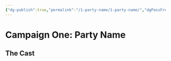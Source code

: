 ```yaml
---
{"dg-publish":true,"permalink":"/1-party-name/1-party-name/","dgPassFrontmatter":true}
---
```


# Campaign One: Party Name
## The Cast